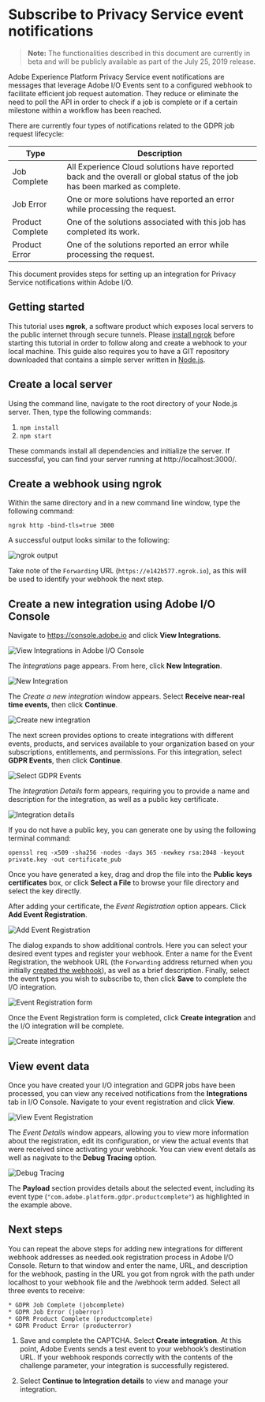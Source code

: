 # Subscribe to Privacy Service event notifications

> **Note:** The functionalities described in this document are currently in beta and will be publicly available as part of the July 25, 2019 release.

Adobe Experience Platform Privacy Service event notifications are messages that leverage Adobe I/O Events sent to a configured webhook to facilitate efficient job request automation. They reduce or eliminate the need to poll the API in order to check if a job is complete or if a certain milestone within a workflow has been reached.

There are currently four types of notifications related to the GDPR job request lifecycle:

Type | Description
--- | ---
Job Complete | All Experience Cloud solutions have reported back and the overall or global status of the job has been marked as complete.
Job Error | One or more solutions have reported an error while processing the request.
Product Complete | One of the solutions associated with this job has completed its work.
Product Error | One of the solutions reported an error while processing the request.

This document provides steps for setting up an integration for Privacy Service notifications within Adobe I/O.

## Getting started

This tutorial uses **ngrok**, a software product which exposes local servers to the public internet through secure tunnels. Please [install ngrok](https://ngrok.com/download) before starting this tutorial in order to follow along and create a webhook to your local machine. This guide also requires you to have a GIT repository downloaded that contains a simple server written in [Node.js](https://nodejs.org/).

## Create a local server

Using the command line, navigate to the root directory of your Node.js server. Then, type the following commands:

1. `npm install`
1. `npm start`

These commands install all dependencies and initialize the server. If successful, you can find your server running at http://localhost:3000/.

## Create a webhook using ngrok

Within the same directory and in a new command line window, type the following command:

```shell
ngrok http -bind-tls=true 3000
```

A successful output looks similar to the following:

![ngrok output](images/ngrok-output.png)

Take note of the `Forwarding` URL (`https://e142b577.ngrok.io`), as this will be used to identify your webhook the next step.

## Create a new integration using Adobe I/O Console

Navigate to https://console.adobe.io and click **View Integrations**.

![View Integrations in Adobe I/O Console](images/view-integrations.png)

The *Integrations* page appears. From here, click **New Integration**.

![New Integration](images/new-integration.png)

The *Create a new integration* window appears. Select **Receive near-real time events**, then click **Continue**.

![Create new integration](images/create-new-integration.png)

The next screen provides options to create integrations with different events, products, and services available to your organization based on your subscriptions, entitlements, and permissions. For this integration, select **GDPR Events**, then click **Continue**.

![Select GDPR Events](images/gdpr-events-integration.png)

The *Integration Details* form appears, requiring you to provide a name and description for the integration, as well as a public key certificate.

![Integration details](images/integration-details.png)

If you do not have a public key, you can generate one by using the following terminal command:

```shell
openssl req -x509 -sha256 -nodes -days 365 -newkey rsa:2048 -keyout private.key -out certificate_pub
```

Once you have generated a key, drag and drop the file into the **Public keys certificates** box, or click **Select a File** to browse your file directory and select the key directly.

After adding your certificate, the *Event Registration* option appears. Click **Add Event Registration**.

![Add Event Registration](images/add-event-registration.png)

The dialog expands to show additional controls. Here you can select your desired event types and register your webhook. Enter a name for the Event Registration, the webhook URL (the `Forwarding` address returned when you initially [created the webhook](#create-a-webhook-using-ngrok)), as well as a brief description. Finally, select the event types you wish to subscribe to, then click **Save** to complete the I/O integration.

![Event Registration form](images/event-registration-form.png)

Once the Event Registration form is completed, click **Create integration** and the I/O integration will be complete.

![Create integration](images/create-integration.png)

## View event data

Once you have created your I/O integration and GDPR jobs have been processed, you can view any received notifications from the **Integrations** tab in I/O Console. Navigate to your event registration and click **View**.

![View Event Registration](images/view-event-registration.png)

The *Event Details* window appears, allowing you to view more information about the registration, edit its configuration, or view the actual events that were received since activating your webhook. You can view event details as well as nagivate to the **Debug Tracing** option.

![Debug Tracing](images/debug-tracing.png)

The **Payload** section provides details about the selected event, including its event type (`"com.adobe.platform.gdpr.productcomplete"`) as highlighted in the example above.

## Next steps

You can repeat the above steps for adding new integrations for different webhook addresses as needed.ook registration process in Adobe I/O Console. Return to that window and enter the name, URL, and description for the webhook, pasting in the URL you got from ngrok with the path under localhost to your webhook file and the /webhook term added. Select all three events to receive:

    * GDPR Job Complete (jobcomplete)
    * GDPR Job Error (joberror)
    * GDPR Product Complete (productcomplete)
    * GDPR Product Error (producterror)
  
1. Save and complete the CAPTCHA. Select **Create integration**. At this point, Adobe Events sends a test event to your webhook’s destination URL. If your webhook responds correctly with the contents of the challenge parameter, your integration is successfully registered.

1. Select **Continue to Integration details** to view and manage your integration.

